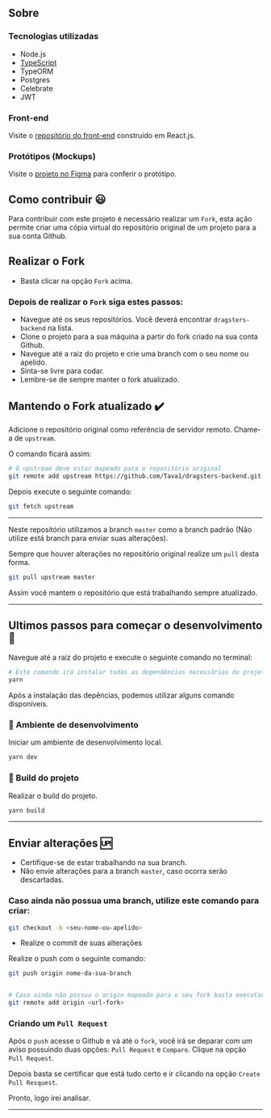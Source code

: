 ## Sobre

### Tecnologias utilizadas
- Node.js
- [TypeScript](https://www.typescriptlang.org/)
- TypeORM
- Postgres
- Celebrate
- JWT

### Front-end
Visite o [repositório do front-end](https://github.com/Tava1/dragsters-frontend) construído em React.js.

### Protótipos (Mockups)
Visite o [projeto no Figma](https://www.figma.com/file/5LgOPYORdN61Kw4Zl3BhhQ/Dragsters?node-id=0%3A1) para conferir o protótipo.


## Como contribuir :smiley:

Para contribuir com este projeto é necessário realizar um ```Fork```, esta ação permite criar uma cópia virtual do repositório original de um projeto para a sua conta Github.

## Realizar o Fork
- Basta clicar na opção ```Fork``` acima.

### Depois de realizar o ```Fork``` siga estes passos:
- Navegue até os seus repositórios. Você deverá encontrar ```dragsters-backend``` na lista.
- Clone o projeto para a sua máquina a partir do fork criado na sua conta Github.
- Navegue até a raiz do projeto e crie uma branch com o seu nome ou apelido.
- Sinta-se livre para codar.
- Lembre-se de sempre manter o fork atualizado.

## Mantendo o Fork atualizado :heavy_check_mark:

Adicione o repositório original como referência de servidor remoto. Chame-a de ```upstream```. 

O comando ficará assim:

```bash
# O upstream deve estar mapeado para o repositório original
git remote add upstream https://github.com/Tava1/dragsters-backend.git
```
Depois execute o seguinte comando:

```bash
git fetch upstream
```
<hr />

Neste repositório utilizamos a branch ```master``` como a branch padrão (Não utilize está branch para enviar suas alterações).

Sempre que houver alterações no repositório original realize um ```pull``` desta forma.

```bash
git pull upstream master
```
Assim você mantem o repositório que está trabalhando sempre atualizado.

<hr />

## Ultimos passos para começar o desenvolvimento :checkered_flag:
Navegue até a raiz do projeto e execute o seguinte comando no terminal:

```BASH
# Este comando irá instalar todas as dependências necessárias do projeto. 
yarn
```

Após a instalação das depências, podemos utilizar alguns comando disponíveis.

### :construction: Ambiente de desenvolvimento
Iniciar um ambiente de desenvolvimento local.
```BASH
yarn dev
```

### :wrench: Build do projeto
Realizar o build do projeto.
```BASH
yarn build
```

<hr />

## Enviar alterações :up:

- Certifique-se de estar trabalhando na sua branch.
- Não envie alterações para a branch ```master```, caso ocorra serão descartadas.

### Caso ainda não possua uma branch, utilize este comando para criar:

```bash
git checkout -b <seu-nome-ou-apelido>
```

- Realize o commit de suas alterações

Realize o push com o seguinte comando:

```bash
git push origin nome-da-sua-branch


# Caso ainda não possua o origin mapeado para o seu fork basta executar:
git remote add origin <url-fork>
```

### Criando um ```Pull Request```

Após o ```push``` acesse o Github e vá até o ```fork```, você irá se deparar com um aviso possuindo duas opções: ```Pull Request``` e ```Compare```. Clique na opção ```Pull Request```. 

Depois basta se certificar que está tudo certo e ir clicando na opção ```Create Pull Resquest```.

Pronto, logo irei analisar.

<hr />


